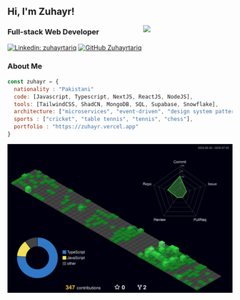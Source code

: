 <h2> Hi, I'm Zuhayr! </h2>
<img align='right' src="https://media4.giphy.com/media/v1.Y2lkPTc5MGI3NjExZHU4Z3BmdmJvcmY2emViaGg2cm1lYW83YnhuenhpMThpNXg4azVkcyZlcD12MV9pbnRlcm5hbF9naWZfYnlfaWQmY3Q9Zw/78XCFBGOlS6keY1Bil/giphy.gif" width="200">

### Full-stack Web Developer 

[![Linkedin: zuhayrtariq](https://img.shields.io/badge/-zuhayrtariq-blue?style=flat-square&logo=Linkedin&logoColor=white&link=https://www.linkedin.com/in/zuhayrtariq/)](https://www.linkedin.com/in/zuhayrtariq/)
[![GitHub Zuhayrtariq](https://img.shields.io/github/followers/zuhayrtariq?label=follow&style=social)](https://github.com/zuhayrtariq)


### About Me

```javascript
const zuhayr = {
  nationality : "Pakistani"
  code: [Javascript, Typescript, NextJS, ReactJS, NodeJS],
  tools: [TailwindCSS, ShadCN, MongoDB, SQL, Supabase, Snowflake],
  architecture: ["microservices", "event-driven", "design system pattern"],
  sports : ["cricket", "table tennis", "tennis", "chess"],
  portfolio : "https://zuhayr.vercel.app"
}
```
![](./profile-3d-contrib/profile-night-green.svg)
